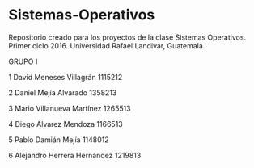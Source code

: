 # Sistemas-Operativos
Repositorio creado para los proyectos de la clase Sistemas Operativos. Primer ciclo 2016. Universidad Rafael Landivar, Guatemala.

GRUPO I

1	David Meneses Villagrán	1115212

2	Daniel Mejía Alvarado	1358213

3	Mario Villanueva Martínez	1265513

4	Diego Alvarez Mendoza	1166513

5	Pablo Damián Mejía	1148012

6	Alejandro Herrera Hernández	1219813
